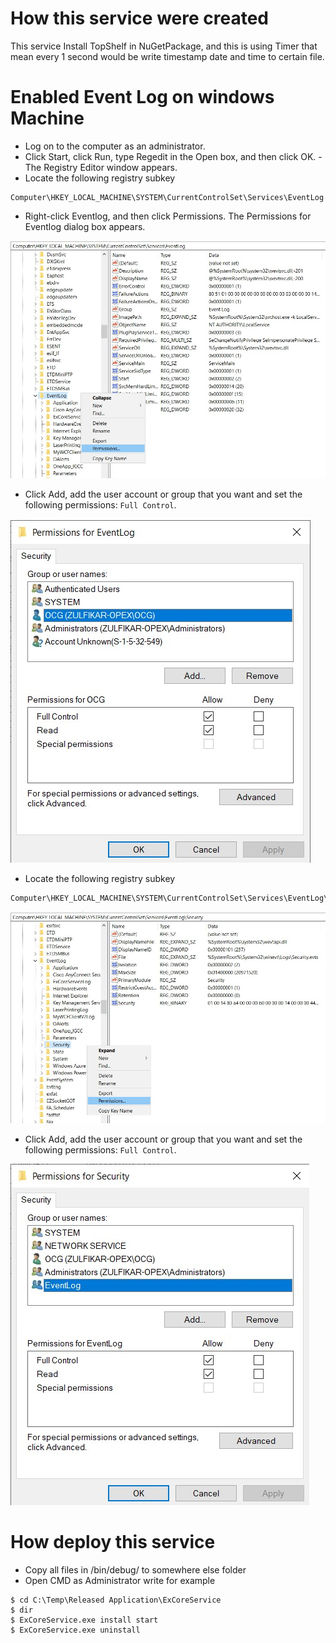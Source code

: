 # How this service were created
This service Install TopShelf in NuGetPackage, and this is using Timer that mean every 1 second would be write timestamp date and time to certain file.

# Enabled Event Log on windows Machine
- Log on to the computer as an administrator.
- Click Start, click Run, type Regedit in the Open box, and then click OK. - The Registry Editor window appears.
- Locate the following registry subkey
```
Computer\HKEY_LOCAL_MACHINE\SYSTEM\CurrentControlSet\Services\EventLog
```
- Right-click Eventlog, and then click Permissions. The Permissions for Eventlog dialog box appears.

![Permission Event Log](./Images/EventLogPermission1.jpg)

- Click Add, add the user account or group that you want and set the following permissions: `Full Control`.

![Permission Event Log](./Images/EventLogPermission2.jpg)

- Locate the following registry subkey
```
Computer\HKEY_LOCAL_MACHINE\SYSTEM\CurrentControlSet\Services\EventLog\Security
```

![Permission Event Log](./Images/EventLogPermission3.jpg)

- Click Add, add the user account or group that you want and set the following permissions: `Full Control`.

![Permission Event Log](./Images/EventLogPermission4.jpg)

# How deploy this service
- Copy all files in /bin/debug/ to somewhere else folder
- Open CMD as Administrator write for example 
```
$ cd C:\Temp\Released Application\ExCoreService
$ dir
$ ExCoreService.exe install start
$ ExCoreService.exe uninstall
```